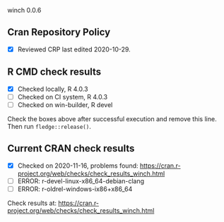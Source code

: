 winch 0.0.6

## Cran Repository Policy

- [x] Reviewed CRP last edited 2020-10-29.

## R CMD check results

- [x] Checked locally, R 4.0.3
- [ ] Checked on CI system, R 4.0.3
- [ ] Checked on win-builder, R devel

Check the boxes above after successful execution and remove this line. Then run `fledge::release()`.

## Current CRAN check results

- [x] Checked on 2020-11-16, problems found: https://cran.r-project.org/web/checks/check_results_winch.html
- [ ] ERROR: r-devel-linux-x86_64-debian-clang
- [ ] ERROR: r-oldrel-windows-ix86+x86_64

Check results at: https://cran.r-project.org/web/checks/check_results_winch.html
